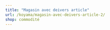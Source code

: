```yaml
---
title: "Magasin avec deivers article"
url: /koyama/magasin-avec-deivers-article-2/
shop: commodité
---
```

